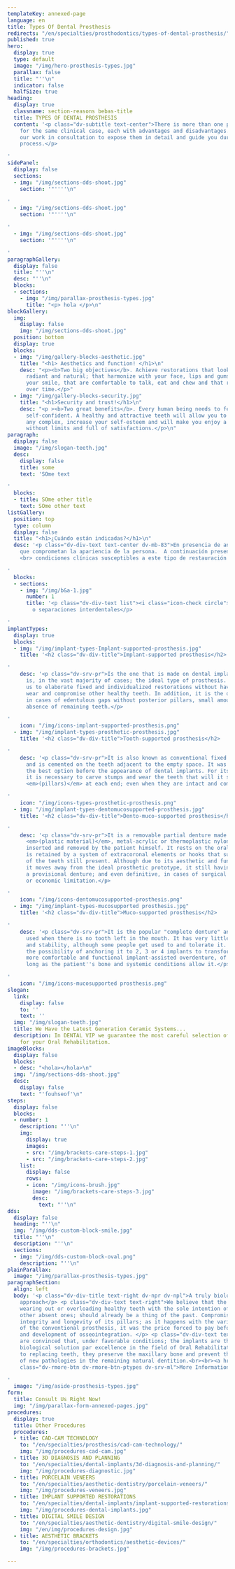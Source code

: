 ```yaml
---
templateKey: annexed-page
language: en
title: Types Of Dental Prosthesis
redirects: "/en/specialties/prosthodontics/types-of-dental-prosthesis/"
published: true
hero:
  display: true
  type: default
  image: "/img/hero-prosthesis-types.jpg"
  parallax: false
  title: "''\n"
  indicator: false
  halfSize: true
heading:
  display: true
  classname: section-reasons bebas-title
  title: TYPES OF DENTAL PROSTHESIS
  content: '<p class="dv-subtitle text-center">There is more than one prosthetic solution
    for the same clinical case, each with advantages and disadvantages. It will be
    our work in consultation to expose them in detail and guide you during the selection
    process.</p>

'
sidePanel:
  display: false
  sections:
  - img: "/img/sections-dds-shoot.jpg"
    section: '"''''\n"

'
  - img: "/img/sections-dds-shoot.jpg"
    section: '"''''\n"

'
  - img: "/img/sections-dds-shoot.jpg"
    section: '"''''\n"

'
paragraphGallery:
  display: false
  title: "''\n"
  desc: "''\n"
  blocks:
  - sections:
    - img: "/img/parallax-prosthesis-types.jpg"
      title: "<p> hola </p>\n"
blockGallery:
  img:
    display: false
    img: "/img/sections-dds-shoot.jpg"
  position: bottom
  display: true
  blocks:
  - img: "/img/gallery-blocks-aesthetic.jpg"
    title: "<h1> Aesthetics and function! </h1>\n"
    desc: "<p><b>Two big objectives</b>. Achieve restorations that look beautiful,
      radiant and natural; that harmonize with your face, lips and gums; that highlight
      your smile, that are comfortable to talk, eat and chew and that remain untouched
      over time.</p>"
  - img: "/img/gallery-blocks-security.jpg"
    title: "<h1>Security and trust!</h1>\n"
    desc: "<p ><b>Two great benefits</b>. Every human being needs to feel good and
      self-confident. A healthy and attractive teeth will allow you to smile without
      any complex, increase your self-esteem and will make you enjoy a full life,
      without limits and full of satisfactions.</p>\n"
paragraph:
  display: false
  image: "/img/slogan-teeth.jpg"
  desc:
    display: false
    title: some
    text: 'SOme text

'
  blocks:
  - title: SOme other title
    text: SOme other text
listGallery:
  position: top
  type: column
  display: false
  title: "<h1>¿Cuándo están indicadas?</h1>\n"
  desc: '<p class="dv-div-text text-center dv-mb-83">En presencia de anomalías estéticas
    que comprometan la apariencia de la persona.  A continuación presentamos diversas
    <br> condiciones clínicas susceptibles a este tipo de restauración dental:</p>

'
  blocks:
  - sections:
    - img: "/img/b&a-1.jpg"
      number: 1
      title: '<p class="dv-div-text list"><i class="icon-check circle"></i>Diastemas
        o separaciones interdentales</p>

'
implantTypes:
  display: true
  blocks:
  - img: "/img/implant-types-Implant-supported-prosthesis.jpg"
    title: '<h2 class="dv-div-title">Implant-supported prosthesis</h2>

'
    desc: '<p class="dv-srv-pr">Is the one that is made on dental implants and it
      is, in the vast majority of cases; the ideal type of prosthesis. Implants allow
      us to elaborate fixed and individualized restorations without having to carve,
      wear and compromise other healthy teeth. In addition, it is the only fixed alternative
      in cases of edentulous gaps without posterior pillars, small amount or total
      absence of remaining teeth.</p>

'
    icon: "/img/icons-implant-supported-prosthesis.png"
  - img: "/img/implant-types-prosthetic-prosthesis.jpg"
    title: '<h2 class="dv-div-title">Tooth-supported prosthesis</h2>

'
    desc: '<p class="dv-srv-pr">It is also known as conventional fixed prosthesis
      and is cemented on the teeth adjacent to the empty space. It was undoubtedly
      the best option before the appearance of dental implants. For its elaborate
      it is necessary to carve stumps and wear the teeth that will it serve as a base
      <em>(pillars)</em> at each end; even when they are intact and completely healthy.</p>

'
    icon: "/img/icons-types-prosthetic-prosthesis.png"
  - img: "/img/implant-types-dentomucosupported-prosthesis.jpg"
    title: '<h2 class="dv-div-title">Dento-muco-supported prosthesis</h2>

'
    desc: '<p class="dv-srv-pr">It is a removable partial denture made of acrylic
      <em>(plastic material)</em>, metal-acrylic or thermoplastic nylon. It can be
      inserted and removed by the patient himself. It rests on the oral mucosa and
      is retained by a system of extracoronal elements or hooks that surround some
      of the teeth still present. Although due to its aesthetic and functional limitations
      it moves away from the ideal prosthetic prototype, it still having valid as
      a provisional denture; and even definitive, in cases of surgical contraindication
      or economic limitation.</p>

'
    icon: "/img/icons-dentomucosupported-prosthesis.png"
  - img: "/img/implant-types-mucosupported prosthesis.jpg"
    title: '<h2 class="dv-div-title">Muco-supported prosthesis</h2>

'
    desc: '<p class="dv-srv-pr">It is the popular "complete denture" and is still
      used when there is no tooth left in the mouth. It has very little retention
      and stability, although some people get used to and tolerate it. There is currently
      the possibility of anchoring it to 2, 3 or 4 implants to transform it into a
      more comfortable and functional implant-assisted overdenture, of course; as
      long as the patient''s bone and systemic conditions allow it.</p>

'
    icon: "/img/icons-mucosupported prosthesis.png"
slogan:
  link:
    display: false
    to: ''
    text: ''
  img: "/img/slogan-teeth.jpg"
  title: We Have the Latest Generation Ceramic Systems...
  description: In DENTAL VIP we guarantee the most careful selection of dental materials
    for your Oral Rehabilitation.
imageBlocks:
  display: false
  blocks:
  - desc: "<hola></hola>\n"
  img: "/img/sections-dds-shoot.jpg"
  desc:
    display: false
    text: "'fouhseof'\n"
steps:
  display: false
  blocks:
  - number: 1
    description: "''\n"
    img:
      display: true
      images:
      - src: "/img/brackets-care-steps-1.jpg"
      - src: "/img/brackets-care-steps-2.jpg"
    list:
      display: false
      rows:
      - icon: "/img/icons-brush.jpg"
        image: "/img/brackets-care-steps-3.jpg"
        desc:
          text: "''\n"
dds:
  display: false
  heading: "''\n"
  img: "/img/dds-custom-block-smile.jpg"
  title: "''\n"
  description: "''\n"
  sections:
  - img: "/img/dds-custom-block-oval.png"
    description: "''\n"
plainParallax:
  image: "/img/parallax-prosthesis-types.jpg"
paragraphSection:
  align: left
  body: '<p class="dv-div-title text-right dv-npr dv-npl">A truly biological and conservative
    approach</p> <p class="dv-div-text text-right">We believe that the routine of
    wearing out or overloading healthy teeth with the sole intention of replacing
    other absent ones; should already be a thing of the past. Compromise the health,
    integrity and longevity of its pillars; as it happens with the various variants
    of the conventional prosthesis, it was the price forced to pay before the discovery
    and development of osseointegration. </p> <p class="dv-div-text text-right">We
    are convinced that, under favorable conditions; the implants are the ideal and
    biological solution par excellence in the field of Oral Rehabilitation. In addition
    to replacing teeth, they preserve the maxillary bone and prevent the appearance
    of new pathologies in the remaining natural dentition.<br><br><a href="https://dentalvip.com.ve/especialidades/implantes/"
    class="dv-rmore-btn dv-rmore-btn-ptypes dv-srv-ml">More Information</a></p>

'
  image: "/img/aside-prosthesis-types.jpg"
form:
  title: Consult Us Right Now!
  img: "/img/parallax-form-annexed-pages.jpg"
procedures:
  display: true
  title: Other Procedures
  procedures:
  - title: CAD-CAM TECHNOLOGY
    to: "/en/specialties/prosthesis/cad-cam-technology/"
    img: "/img/procedures-cad-cam.jpg"
  - title: 3D DIAGNOSIS AND PLANNING
    to: "/en/specialties/dental-implants/3d-diagnosis-and-planning/"
    img: "/img/procedures-diagnostic.jpg"
  - title: PORCELAIN VENEERS
    to: "/en/specialties/aesthetic-dentistry/porcelain-veneers/"
    img: "/img/procedures-veneers.jpg"
  - title: IMPLANT SUPPORTED RESTORATIONS
    to: "/en/specialties/dental-implants/implant-supported-restorations/"
    img: "/img/procedures-dental-implants.jpg"
  - title: DIGITAL SMILE DESIGN
    to: "/en/specialties/aesthetic-dentistry/digital-smile-design/"
    img: "/en/img/procedures-design.jpg"
  - title: AESTHETIC BRACKETS
    to: "/en/specialties/orthodontics/aesthetic-devices/"
    img: "/img/procedures-brackets.jpg"

---
```

